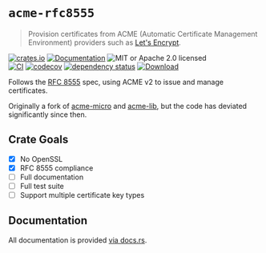 # `acme-rfc8555`

> Provision certificates from ACME (Automatic Certificate Management Environment) providers such as [Let's Encrypt](https://letsencrypt.org/).

<!-- prettier-ignore-start -->

[![crates.io](https://img.shields.io/crates/v/acme-rfc8555?label=latest)](https://crates.io/crates/acme-rfc8555)
[![Documentation](https://docs.rs/acme-rfc8555/badge.svg)](https://docs.rs/acme-rfc8555/0.1.2)
![MIT or Apache 2.0 licensed](https://img.shields.io/crates/l/acme-rfc8555.svg)
<br />
[![CI](https://github.com/x52dev/acme-rfc8555/actions/workflows/ci.yml/badge.svg)](https://github.com/x52dev/acme-rfc8555/actions/workflows/ci.yml)
[![codecov](https://codecov.io/gh/x52dev/acme-rfc8555/branch/main/graph/badge.svg)](https://codecov.io/gh/x52dev/acme-rfc8555)
[![dependency status](https://deps.rs/crate/acme-rfc8555/0.1.2/status.svg)](https://deps.rs/crate/acme-rfc8555/0.1.2)
[![Download](https://img.shields.io/crates/d/acme-rfc8555.svg)](https://crates.io/crates/acme-rfc8555)

<!-- prettier-ignore-end -->

Follows the [RFC 8555](https://datatracker.ietf.org/doc/html/rfc8555) spec, using ACME v2 to issue and manage certificates.

Originally a fork of [acme-micro](https://github.com/kpcyrd/acme-micro) and [acme-lib](https://github.com/algesten/acme-lib), but the code has deviated significantly since then.

## Crate Goals

- [x] No OpenSSL
- [x] RFC 8555 compliance
- [ ] Full documentation
- [ ] Full test suite
- [ ] Support multiple certificate key types

## Documentation

All documentation is provided [via docs.rs](https://docs.rs/acme-rfc8555).
